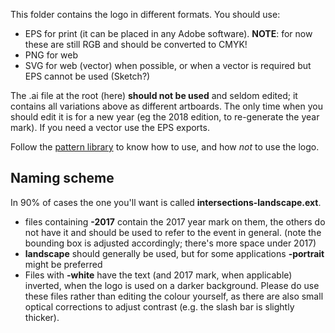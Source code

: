 This folder contains the logo in different formats. You should use:

* EPS for print (it can be placed in any Adobe software). **NOTE**: for now these are still RGB and should be converted to CMYK!
* PNG for web
* SVG for web (vector) when possible, or when a vector is required but EPS cannot be used (Sketch?)

The .ai file at the root (here) **should not be used** and seldom edited; it contains all variations above as different artboards. The only time when you should edit it is for a new year (eg the 2018 edition, to re-generate the year mark). If you need a vector use the EPS exports.

Follow the [pattern library](https://mat-intersections.github.io/pattern-library/#logo) to know how to use, and how *not* to use the logo.

## Naming scheme

In 90% of cases the one you'll want is called **intersections-landscape.ext**.

- files containing **-2017** contain the 2017 year mark on them, the others do not have it and should be used to refer to the event in general. (note the bounding box is adjusted accordingly; there's more space under 2017)
- **landscape** should generally be used, but for some applications **-portrait** might be preferred
- Files with **-white** have the text (and 2017 mark, when applicable) inverted, when the logo is used on a darker background. Please do use these files rather than editing the colour yourself, as there are also small optical corrections to adjust contrast (e.g. the slash bar is slightly thicker).
